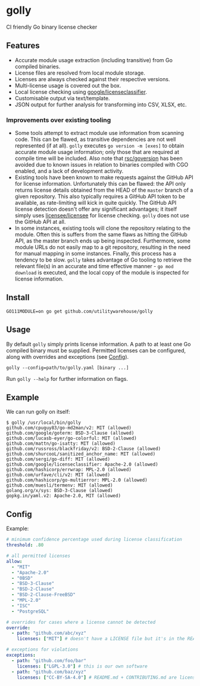 # golly

CI friendly Go binary license checker

## Features

- Accurate module usage extraction (including transitive) from Go compiled binaries.
- License files are resolved from local module storage.
- Licenses are always checked against their respective versions.
- Multi-license usage is covered out the box.
- Local license checking using [google/licenseclassifier](https://github.com/google/licenseclassifier).
- Customisable output via text/template.
- JSON output for further analysis for transforming into CSV, XLSX, etc.

### Improvements over existing tooling

- Some tools attempt to extract module use information from scanning code. This can be flawed, as transitive
dependencies are not well represented (if at all). `golly` executes `go version -m [exes]` to obtain accurate module
usage information; only those that are required at compile time will be included. Also note that 
[rsc/goversion](https://github.com/rsc/goversion) has been avoided due to known issues in relation to binaries compiled
with CGO enabled, and a lack of development activity.
- Existing tools have been known to make requests against the GitHub API for license information. Unfortunately this can
be flawed: the API only returns license details obtained from the HEAD of the `master` branch of a given repository. 
This also typically requires a GitHub API token to be available, as rate-limiting will kick in quite quickly. The
GitHub API license detection doesn't offer any significant advantages; it itself simply uses 
[licensee/licensee](https://github.com/licensee/licensee) for license checking. `golly` does not use the GitHub API at
all.
- In some instances, existing tools will clone the repository relating to the module. Often this is suffers from the
same flaws as hitting the GitHub API, as the master branch ends up being inspected. Furthermore, some module URLs do
not easily map to a git repository, resulting in the need for manual mapping in some instances. Finally, this process
has a tendency to be slow. `golly` takes advantage of Go tooling to retrieve the relevant file(s) in an accurate and 
time effective manner - `go mod download` is executed, and the local copy of the module is inspected for license
information.

## Install

```
GO111MODULE=on go get github.com/utilitywarehouse/golly
```

## Usage

By default `golly` simply prints license information. A path to at least one Go compiled binary must be supplied. 
Permitted licenses can be configured, along with overrides and exceptions (see [Config](#Config)).

```
golly --config=path/to/golly.yaml [binary ...]
```

Run ```golly --help``` for further information on flags.

## Example

We can run golly on itself:

```
$ golly /usr/local/bin/golly
github.com/cpuguy83/go-md2man/v2: MIT (allowed)
github.com/google/goterm: BSD-3-Clause (allowed)
github.com/lucasb-eyer/go-colorful: MIT (allowed)
github.com/mattn/go-isatty: MIT (allowed)
github.com/russross/blackfriday/v2: BSD-2-Clause (allowed)
github.com/shurcooL/sanitized_anchor_name: MIT (allowed)
github.com/sergi/go-diff: MIT (allowed)
github.com/google/licenseclassifier: Apache-2.0 (allowed)
github.com/hashicorp/errwrap: MPL-2.0 (allowed)
github.com/urfave/cli/v2: MIT (allowed)
github.com/hashicorp/go-multierror: MPL-2.0 (allowed)
github.com/muesli/termenv: MIT (allowed)
golang.org/x/sys: BSD-3-Clause (allowed)
gopkg.in/yaml.v2: Apache-2.0, MIT (allowed)
```

## Config

Example:

```yaml
# minimum confidence percentage used during license classification
threshold: .80

# all permitted licenses
allow:
  - "MIT"
  - "Apache-2.0"
  - "0BSD"
  - "BSD-3-Clause"
  - "BSD-2-Clause"
  - "BSD-2-Clause-FreeBSD"
  - "MPL-2.0"
  - "ISC"
  - "PostgreSQL"

# overrides for cases where a license cannot be detected
override:
  - path: "github.com/abc/xyz"
    licenses: ["MIT"] # doesn't have a LICENSE file but it's in the README

# exceptions for violations
exceptions:
  - path: "github.com/foo/bar"
    licenses: ["LGPL-3.0"] # this is our own software
  - path: "github.com/baz/xyz"
    licenses: ["CC-BY-SA-4.0"] # README.md + CONTRIBUTING.md are licensed under CC-BY-SA-4.0 (unused by us)
```